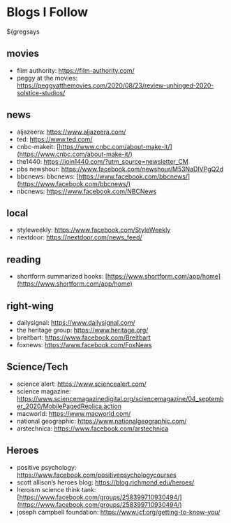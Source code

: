 # Blogs I Follow
${gregsays
## movies
* film authority: https://film-authority.com/
* peggy at the movies: https://peggyatthemovies.com/2020/08/23/review-unhinged-2020-solstice-studios/

## news
* aljazeera: https://www.aljazeera.com/
* ted: https://www.ted.com/
* cnbc-makeit: [https://www.cnbc.com/about-make-it/](https://www.cnbc.com/about-make-it/)
* the1440: https://join1440.com/?utm_source=newsletter_CM
* pbs newshour: https://www.facebook.com/newshour/M53NaDIVPgQ2d
* bbcnews: bbcnews: [https://www.facebook.com/bbcnews/](https://www.facebook.com/bbcnews/)
* nbcnews: https://www.facebook.com/NBCNews

## local
* styleweekly: https://www.facebook.com/StyleWeekly
* nextdoor: https://nextdoor.com/news_feed/


## reading
* shortform summarized books: [https://www.shortform.com/app/home](https://www.shortform.com/app/home)

## right-wing
* dailysignal: https://www.dailysignal.com/
* the heritage group: https://www.heritage.org/
* breitbart: https://www.facebook.com/Breitbart
* foxnews: https://www.facebook.com/FoxNews
  
## Science/Tech
* science alert: https://www.sciencealert.com/
* science magazine: https://www.sciencemagazinedigital.org/sciencemagazine/04_september_2020/MobilePagedReplica.action
* macworld: https://www.macworld.com/
* national geographic: https://www.nationalgeographic.com/
* arstechnica: https://www.facebook.com/arstechnica

## Heroes
* positive psychology: https://www.facebook.com/positivepsychologycourses
* scott allison’s heroes blog: https://blog.richmond.edu/heroes/
* heroism science think tank:  [https://www.facebook.com/groups/258399710930494/](https://www.facebook.com/groups/258399710930494/)
* joseph campbell foundation: https://www.jcf.org/getting-to-know-you/
<!--stackedit_data:
eyJoaXN0b3J5IjpbMTIxNjU3MDg5MV19
-->